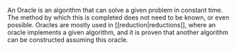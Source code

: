 An Oracle is an algorithm that can solve a given problem in constant time. The method by which this is completed does not need to be known, or even possible. 
Oracles are mostly used in [[reduction|reductions]], where an oracle implements a given algorithm, and it is proven that another algorithm can be constructed assuming this oracle. 